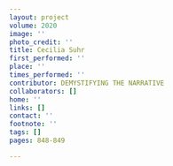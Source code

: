 ```yaml
---
layout: project
volume: 2020
image: ''
photo_credit: ''
title: Cecilia Suhr
first_performed: ''
place: ''
times_performed: ''
contributor: DEMYSTIFYING THE NARRATIVE
collaborators: []
home: ''
links: []
contact: ''
footnote: ''
tags: []
pages: 848-849

---
```




